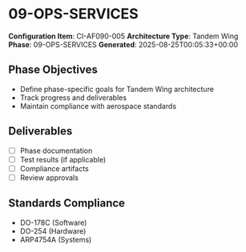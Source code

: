 # 09-OPS-SERVICES

**Configuration Item**: CI-AF090-005
**Architecture Type**: Tandem Wing
**Phase**: 09-OPS-SERVICES
**Generated**: 2025-08-25T00:05:33+00:00

## Phase Objectives
- Define phase-specific goals for Tandem Wing architecture
- Track progress and deliverables
- Maintain compliance with aerospace standards

## Deliverables
- [ ] Phase documentation
- [ ] Test results (if applicable)
- [ ] Compliance artifacts
- [ ] Review approvals

## Standards Compliance
- DO-178C (Software)
- DO-254 (Hardware)
- ARP4754A (Systems)
